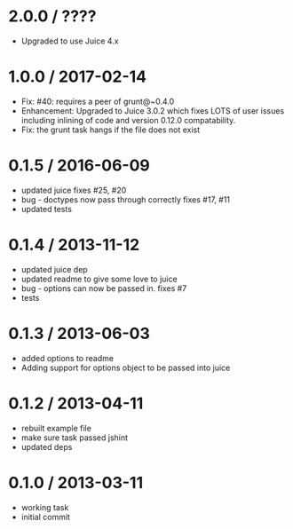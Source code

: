 2.0.0 / ????
============

* Upgraded to use Juice 4.x

1.0.0 / 2017-02-14
==================

* Fix: #40: requires a peer of grunt@~0.4.0
* Enhancement: Upgraded to Juice 3.0.2 which fixes LOTS of user issues
    including inlining of code and version 0.12.0 compatability.
* Fix: the grunt task hangs if the file does not exist

0.1.5 / 2016-06-09 
==================

  * updated juice  fixes #25, #20
  * bug - doctypes now pass through correctly  fixes #17, #11
  * updated tests

0.1.4 / 2013-11-12 
==================

  * updated juice dep
  * updated readme to give some love to juice
  * bug - options can now be passed in.  fixes #7
  * tests

0.1.3 / 2013-06-03 
==================

  * added options to readme
  * Adding support for options object to be passed into juice

0.1.2 / 2013-04-11 
==================

  * rebuilt example file
  * make sure task passed jshint
  * updated deps

0.1.0 / 2013-03-11
==================

  * working task
  * initial commit
